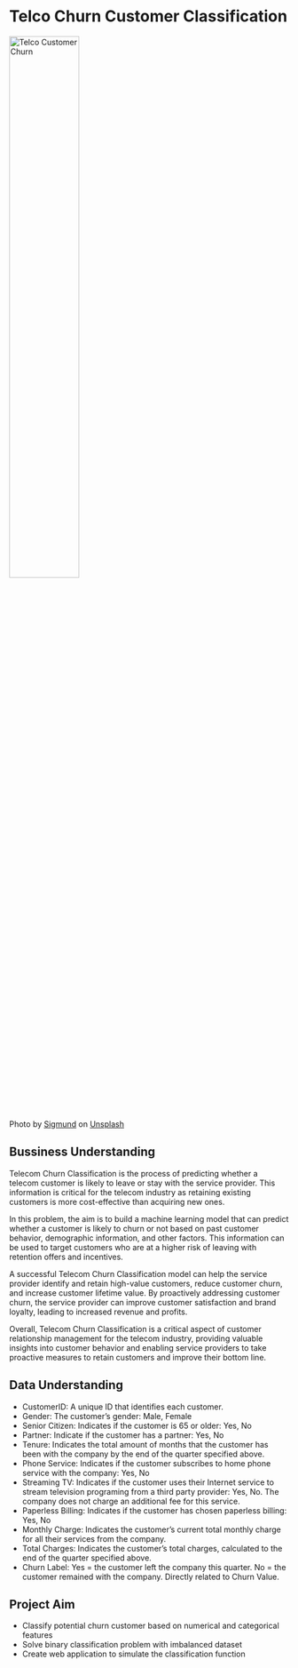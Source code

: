 ﻿# Telco Churn Customer Classification
 <img src="https://images.unsplash.com/photo-1611599281058-94426d0618a7?ixlib=rb-4.0.3&ixid=MnwxMjA3fDB8MHxwaG90by1wYWdlfHx8fGVufDB8fHx8&auto=format&fit=crop&w=1470&q=80" alt="Telco Customer Churn" width="50%">
<figcaption>Photo by <a href="https://unsplash.com/@sigmund?utm_source=unsplash&utm_medium=referral&utm_content=creditCopyText">Sigmund</a> on <a href="https://unsplash.com/photos/r9PeXDCJyEw?utm_source=unsplash&utm_medium=referral&utm_content=creditCopyText">Unsplash</a>

 ## Bussiness Understanding
 Telecom Churn Classification is the process of predicting whether a telecom customer is likely to leave or stay with the service provider. This information is critical for the telecom industry as retaining existing customers is more cost-effective than acquiring new ones.

In this problem, the aim is to build a machine learning model that can predict whether a customer is likely to churn or not based on past customer behavior, demographic information, and other factors. This information can be used to target customers who are at a higher risk of leaving with retention offers and incentives.

A successful Telecom Churn Classification model can help the service provider identify and retain high-value customers, reduce customer churn, and increase customer lifetime value. By proactively addressing customer churn, the service provider can improve customer satisfaction and brand loyalty, leading to increased revenue and profits.

Overall, Telecom Churn Classification is a critical aspect of customer relationship management for the telecom industry, providing valuable insights into customer behavior and enabling service providers to take proactive measures to retain customers and improve their bottom line.

## Data Understanding
- CustomerID: A unique ID that identifies each customer.
- Gender: The customer’s gender: Male, Female
- Senior Citizen: Indicates if the customer is 65 or older: Yes, No
- Partner: Indicate if the customer has a partner: Yes, No
- Tenure: Indicates the total amount of months that the customer has been with the company by the end of the quarter specified above.
- Phone Service: Indicates if the customer subscribes to home phone service with the company: Yes, No
- Streaming TV: Indicates if the customer uses their Internet service to stream television programing from a third party provider: Yes, No. The company does not charge an additional fee for this service.
- Paperless Billing: Indicates if the customer has chosen paperless billing: Yes, No
- Monthly Charge: Indicates the customer’s current total monthly charge for all their services from the company.
- Total Charges: Indicates the customer’s total charges, calculated to the end of the quarter specified above.
- Churn Label: Yes = the customer left the company this quarter. No = the customer remained with the company. Directly related to Churn Value.

## Project Aim
- Classify potential churn customer based on numerical and categorical features
- Solve binary classification problem with imbalanced dataset
- Create web application to simulate the classification function
